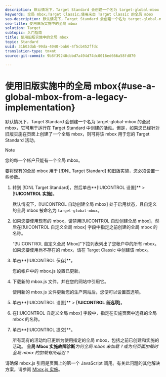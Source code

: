 ```yaml
---
description: 默认情况下，Target Standard 会创建一个名为 target-global-mbox 的全局 mbox，它可用于运行在 Target Standard 中创建的活动。但是，如果您已经针对旧版实施在页面上创建了一个全局 mbox，则可将该 mbox 用于您的 Target Standard 活动。
keywords: 全局 mbox;Target Classic;使用来自 Target Classic 的全局 mbox
seo-description: 默认情况下，Target Standard 会创建一个名为 target-global-mbox 的全局 mbox，它可用于运行在 Target Standard 中创建的活动。但是，如果您已经针对旧版实施在页面上创建了一个全局 mbox，则可将该 mbox 用于您的 Target Standard 活动。
seo-title: 使用旧版实施中的全局 mbox
solution: Target
subtopic: 入门指南
title: 使用旧版实施中的全局 mbox
topic: Standard
uuid: 31b03dab-99da-4040-bab6-4f5cb452ffdc
translation-type: tm+mt
source-git-commit: 9b8f39240cbbd7a494d74dc0016ed666a58fd870

---
```



# 使用旧版实施中的全局 mbox{#use-a-global-mbox-from-a-legacy-implementation}

默认情况下，Target Standard 会创建一个名为 target-global-mbox 的全局 mbox，它可用于运行在 Target Standard 中创建的活动。但是，如果您已经针对旧版实施在页面上创建了一个全局 mbox，则可将该 mbox 用于您的 Target Standard 活动。

>[!NOTE]
>
>您的每一个帐户只能有一个全局 mbox。

要将现有的全局 mbox 用于 [!DNL Target Standard] 和旧版实施，您必须设置一些参数。

1. 转到 [!DNL Target Standard]，然后单击**[!UICONTROL 设置]** &gt; **[!UICONTROL 实施]**。

   默认情况下，[!UICONTROL 自动创建全局 mbox] 处于启用状态，且自定义的全局 mbox 被命名为 `target-global-mbox`。
1. 如果您要使用现有的 mbox，请禁用[!UICONTROL 自动创建全局 mbox]，然后在[!UICONTROL 自定义全局 mbox] 字段中指定之前创建的全局 mbox 的名称。

   “[!UICONTROL 自定义全局 Mbox]”下拉列表列出了您帐户中的所有 mbox。如果您要使用尚不存在的 mbox，请在 Target Classic 中创建该 mbox。
1. 单击**[!UICONTROL 保存]**。

   您的帐户中的 mbox.js 设置已更新。
1. 下载新的 mbox.js 文件，并在您的网站中引用它。

   使用新的 mbox.js 文件更新您的生产网站后，您便可以设置首选项。
1. 单击**[!UICONTROL 设置]** &gt; **[!UICONTROL 首选项]**。
1. 在[!UICONTROL 自定义全局 mbox] 字段中，指定在实施页面中选择的全局 mbox 的名称。
1. 单击**[!UICONTROL 提交]**。

   所有现有的活动均已更新为使用指定的全局 mbox，包括之前已创建和实施的活动。
   **全局 Mbox 实施故障诊断***为何全局 mbox 未加载？或为何页面加载时全局 mbox 的加载有所延迟？*

请确保 mbox.js 引用是页面上的第一个 JavaScript 调用。有关此问题的其他解决方案，请参阅 [Mbox.js 实施](../../../../c-implementing-target/c-implementing-target-for-client-side-web/t-mbox-download/mbox-download.md#task_4EAE26BB84FD4E1D858F411AEDF4B420)。
